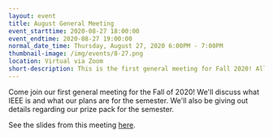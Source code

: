 ```yaml
---
layout: event
title: August General Meeting
event_starttime: 2020-08-27 18:00:00
event_endtime: 2020-08-27 19:00:00
normal_date_time: Thursday, August 27, 2020 6:00PM - 7:00PM
thumbnail-image: /img/events/8-27.png
location: Virtual via Zoom
short-description: This is the first general meeting for Fall 2020! All are welcome to attend to learn about IEEE and what our plans are for the next semester.
---
```


Come join our first general meeting for the Fall of 2020! We'll discuss what IEEE is and what our plans are for the semester. We'll also be giving out details regarding our prize pack for the semester.

See the slides from this meeting [here](/event-presentations/AugGenMtg_Charts.pptx).
